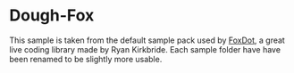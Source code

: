 # Dough-Fox

This sample is taken from the default sample pack used by [FoxDot](https://github.com/Qirky/FoxDot), a great live coding library made by Ryan Kirkbride. Each sample folder have have been renamed to be slightly more usable.
